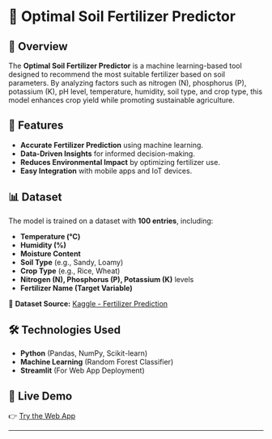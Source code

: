 # 🌱 Optimal Soil Fertilizer Predictor  

## 📌 Overview  
The **Optimal Soil Fertilizer Predictor** is a machine learning-based tool designed to recommend the most suitable fertilizer based on soil parameters. By analyzing factors such as nitrogen (N), phosphorus (P), potassium (K), pH level, temperature, humidity, soil type, and crop type, this model enhances crop yield while promoting sustainable agriculture.  



## 🚀 Features  
- **Accurate Fertilizer Prediction** using machine learning.  
- **Data-Driven Insights** for informed decision-making.  
- **Reduces Environmental Impact** by optimizing fertilizer use.  
- **Easy Integration** with mobile apps and IoT devices.  



## 📊 Dataset  
The model is trained on a dataset with **100 entries**, including:  
- **Temperature (°C)**  
- **Humidity (%)**  
- **Moisture Content**  
- **Soil Type** (e.g., Sandy, Loamy)  
- **Crop Type** (e.g., Rice, Wheat)  
- **Nitrogen (N), Phosphorus (P), Potassium (K)** levels  
- **Fertilizer Name (Target Variable)**  

📌 **Dataset Source:** [Kaggle - Fertilizer Prediction](https://www.kaggle.com/datasets/gdabhishek/fertilizer-prediction)  


## 🛠️ Technologies Used  
- **Python** (Pandas, NumPy, Scikit-learn)  
- **Machine Learning** (Random Forest Classifier)  
- **Streamlit** (For Web App Deployment)  


## 🔗 Live Demo  
👉 [Try the Web App](https://fertilizerpredictor-mvgafcz8qxhegz2y3zandk.streamlit.app/)  

---
